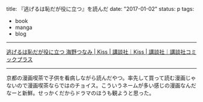 title: 『逃げるは恥だが役に立つ』を読んだ
date: "2017-01-02"
status: p
tags:
- book
- manga
- blog
---

[逃げるは恥だが役に立つ 海野つなみ \| Kiss \| 講談社｜Kiss \| 講談社｜講談社コミックプラス](http://kisscomic.com/kc/nigehaji/index.html)

----

京都の漫画喫茶で子供を看病しながら読んだやつ。率先して買って読む漫画じゃないので漫画喫茶ならではのチョイス。こういうネームが多い感じの漫画なんだなーと新鮮。せっかくだからドラマのほうも観ようと思った。
